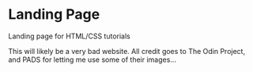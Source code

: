 # Landing Page
Landing page for HTML/CSS tutorials

This will likely be a very bad website.  All credit goes to The Odin Project, and PADS for letting me use some of their images...
